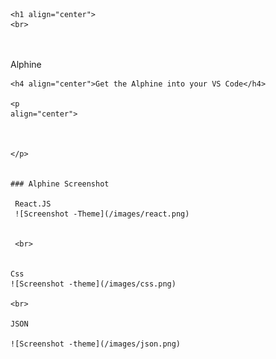     <h1 align="center">
    <br>

<br><br>
    Alphine
    </h1>

    <h4 align="center">Get the Alphine into your VS Code</h4>
    
    <p
    align="center">
    
    
    
    </p>


    ### Alphine Screenshot
     
     React.JS
     ![Screenshot -Theme](/images/react.png)


     <br>
       

    Css
    ![Screenshot -theme](/images/css.png)

    <br>

    JSON

    ![Screenshot -theme](/images/json.png)